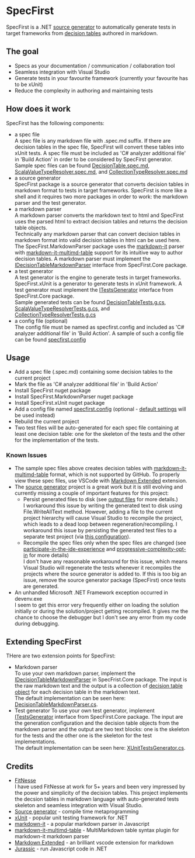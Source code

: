 # SpecFirst
SpecFirst is a .NET [source generator](https://devblogs.microsoft.com/dotnet/introducing-c-source-generators/) to automatically generate tests in target frameworks from [decision tables](https://github.com/yinghuaxuan/spec-first/blob/develop/tests/SpecFirst.Specs/DecisionTable/Validator/DecisionTable.spec.md) authored in markdown.

## The goal
- Specs as your documentation / communication / collaboration tool
- Seamless integration with Visual Studio
- Generate tests in your favourite framework (currently your favourite has to be xUnit)
- Reduce the complexity in authoring and maintaining tests

## How does it work
SpecFirst has the following components:
- a spec file  
A spec file is any markdown file with .spec.md suffix. If there are decision tables in the spec file, SpecFirst will convert these tables into xUnit tests. A spec file must be included as 'C# analyzer additional file' in 'Build Action' in order to be considered by SpecFirst generator.  
Sample spec files can be found [DecisionTable.spec.md](https://github.com/yinghuaxuan/spec-first/blob/develop/tests/SpecFirst.Specs/DecisionTable/Validator/DecisionTable.spec.md), [ScalaValueTypeResolver.spec.md](https://github.com/yinghuaxuan/spec-first/blob/develop/tests/SpecFirst.Specs/TypeResolver/ScalaValueTypeResolver.spec.md), and [CollectionTypeResolver.spec.md](https://github.com/yinghuaxuan/spec-first/blob/develop/tests/SpecFirst.Specs/TypeResolver/CollectionTypeResolver.spec.md)
- a source generator  
SpecFirst package is a source generator that converts decision tables in markdown format to tests in target frameworks. SpecFirst is more like a shell and it requires two more packages in order to work: the markdown parser and the test generator.
- a markdown parser  
A markdown parser converts the markdown text to html and SpecFirst uses the parsed html to extract decision tables and returns the decision table objects.  
Technically any markdown parser that can convert decision tables in markdown format into valid decision tables in html can be used here. The SpecFirst.MarkdownParser package uses the [markdown-it](https://github.com/markdown-it/markdown-it) parser with [markdown-it-multimd-table](https://github.com/redbug312/markdown-it-multimd-table) support for its intuitive way to author decision tables. A markdown parser must implement the [IDecisionTableMarkdownParser](https://github.com/yinghuaxuan/spec-first/blob/develop/src/SpecFirst.Core/IDecisionTableMarkdownParser.cs) interface from SpecFirst.Core package.   
- a test generator  
A test generator is the engine to generate tests in target frameworks. SpecFirst.xUnit is a generator to generate tests in xUnit framework. A test generator must implement the [ITestsGenerator](https://github.com/yinghuaxuan/spec-first/blob/develop/src/SpecFirst.Core/ITestsGenerator.cs) interface from SpecFirst.Core package.  
Sample generated tests can be found [DecisionTableTests.g.cs](https://github.com/yinghuaxuan/spec-first/tree/develop/tests/SpecFirst.Specs.Tests/DecisionTable/Validator), [ScalaValueTypeResolverTests.g.cs](https://github.com/yinghuaxuan/spec-first/tree/develop/tests/SpecFirst.Specs.Tests/TypeResolver), and [CollectionTypeResolverTests.g.cs](https://github.com/yinghuaxuan/spec-first/tree/develop/tests/SpecFirst.Specs.Tests/TypeResolver)  
- a config file (optional)  
The config file must be named as specfirst.config and included as 'C# analyzer additional file' in 'Build Action'. A sample of such a config file can be found [specfirst.config](https://github.com/yinghuaxuan/spec-first/blob/develop/tests/SpecFirst.Specs/specfirst.config)

## Usage
- Add a spec file (.spec.md) containing some decision tables to the current project 
- Mark the file as 'C# analyzer additional file' in 'Build Action'
- Install SpecFirst nuget package
- Install SpecFirst.MarkdownParser nuget package
- Install SpecFirst.xUnit nuget package
- Add a config file named [specfirst.config](https://github.com/yinghuaxuan/spec-first/blob/develop/tests/SpecFirst.Specs/specfirst.config) (optional - [default settings](https://github.com/yinghuaxuan/spec-first/blob/develop/src/SpecFirst/Setting/SpecFirstSettingManager.cs#L11) will be used instead)
- Rebuild the current project  
- Two test files will be auto-generated for each spec file containing at least one decision table: one for the skeleton of the tests and the other for the implementation of the tests.  

### Known Issues
- The sample spec files above creates decision tables with [markdown-it-multimd-table](https://github.com/redbug312/markdown-it-multimd-table) format, which is not supported by GitHub. To properly view these spec files, use VSCode with [Markdown Extended](https://marketplace.visualstudio.com/items?itemName=jebbs.markdown-extended) extension.
- The [source generator](https://devblogs.microsoft.com/dotnet/introducing-c-source-generators/) project is a great work but it is still evolving and currently missing a couple of important features for this project:
    - Persist generated files to disk (see [output files](https://github.com/dotnet/roslyn/blob/main/docs/features/source-generators.md#output-files) for more details.)  
    I workaround this issue by writing the generated text to disk using File.WriteAllText method. However, adding a file to the current project hierarchy will cause Visual Studio to recompile the project, which leads to a dead loop between regeneration/recompiling. I workaround this issue by persisting the generated test files to a separate test project (via [this configuration](https://github.com/yinghuaxuan/spec-first/blob/develop/tests/SpecFirst.Specs/specfirst.config#L6)).  
    - Recompile the spec files only when the spec files are changed (see [participate-in-the-ide-experience](https://github.com/dotnet/roslyn/blob/main/docs/features/source-generators.cookbook.md#participate-in-the-ide-experience) and [progressive-complexity-opt-in](https://github.com/dotnet/roslyn/blob/main/docs/features/source-generators.md#progressive-complexity-opt-in) for more details)  
    I don't have any reasonable workaround for this issue, which means Visual Studio will regenerate the tests whenever it recompiles the projects where the source generator is added to. If this is too big an issue, remove the source generator package (SpecFirst) once tests are generated.  
- An unhandled Microsoft .NET Framework exception occurred in devenv.exe  
I seem to get this error very frequently either on loading the solution initially or during the solution/project getting recompiled. It gives me the chance to choose the debugger but I don't see any error from my code during debugging.

## Extending SpecFirst
THere are two extension points for SpecFirst:
- Markdown parser  
To use your own markdown parser, implement the [IDecisionTableMarkdownParser](https://github.com/yinghuaxuan/spec-first/blob/develop/src/SpecFirst.Core/IDecisionTableMarkdownParser.cs) in SpecFrist.Core package. The input is the raw markdown text and the output is a collection of [decision table object](https://github.com/yinghuaxuan/spec-first/blob/develop/src/SpecFirst.Core/DecisionTable/DecisionTable.cs) for each decision table in the markdown text.  
The default implementation can be seen here: [DecisionTableMarkdownParser.cs](https://github.com/yinghuaxuan/spec-first/blob/master/src/SpecFirst.MarkdownParser/DecisionTableMarkdownParser.cs). 
- Test generator
To use your own test generator, implement [ITestsGenerator](https://github.com/yinghuaxuan/spec-first/blob/develop/src/SpecFirst.Core/ITestsGenerator.cs) interface from SpecFirst.Core package. The input are the generation configuration and the decision table objects from the markdown parser and the output are two text blocks: one is the skeleton for the tests and the other one is the skeleton for the test implementations.  
The default implementation can be seen here: [XUnitTestsGenerator.cs](https://github.com/yinghuaxuan/spec-first/blob/develop/src/SpecFirst.xUnit/XUnitTestsGenerator.cs).

## Credits
- [FitNesse](http://docs.fitnesse.org/FrontPage)  
I have used FitNesse at work for 5+ years and been very impressed by the power and simplicity of the decision tables. This project implements the decsion tables in markdown language with auto-generated tests skeleton and seamless integration with Visual Studio.
- [Source generator](https://github.com/dotnet/roslyn/blob/main/docs/features/source-generators.md) - compile time metaprogramming 
- [xUnit](https://github.com/xunit/xunit) - popular unit testing framework for .NET
- [markdown-it](https://github.com/markdown-it/markdown-it) - a popular markdown parser in Javascript
- [markdown-it-multimd-table](https://github.com/redbug312/markdown-it-multimd-table) - MultiMarkdown table syntax plugin for markdown-it markdown parser
- [Markdown Extended](https://marketplace.visualstudio.com/items?itemName=jebbs.markdown-extended) - an brilliant vscode extension for markdown
- [Jurassic](https://github.com/paulbartrum/jurassic) - run Javascript code in .NET
